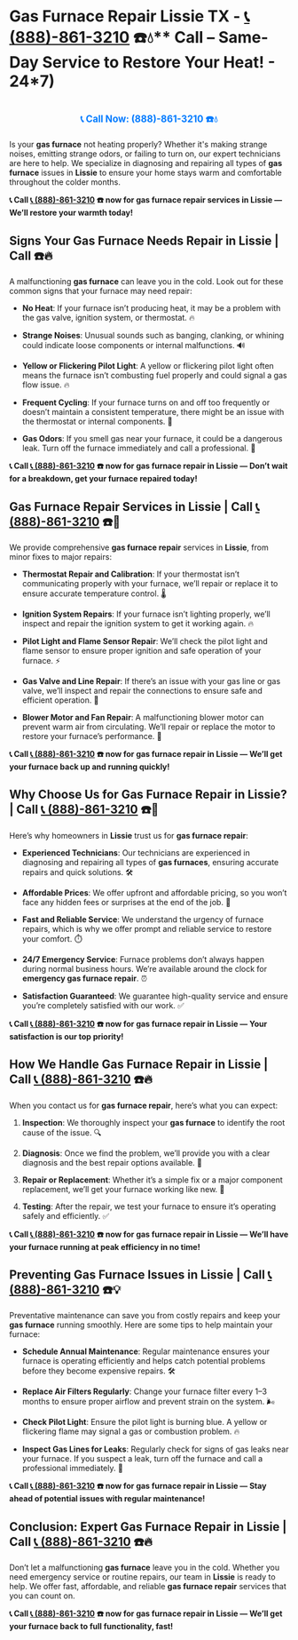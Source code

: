 # Gas Furnace Repair Lissie TX - [📞 (888)-861-3210](https://plumbing-texas-3210.netlify.app) ☎️💧** Call  – Same-Day Service to Restore Your Heat! - 24*7)
# 

<p align="center" style="font-size: 1.2em; font-weight: bold; margin: 20px 0;">
  <a href="https://plumbing-texas-3210.netlify.app" target="_blank" style="color: #007BFF; text-decoration: none;">📞 Call Now: (888)-861-3210 ☎️💧</a>
</p>

Is your **gas furnace** not heating properly? Whether it's making strange noises, emitting strange odors, or failing to turn on, our expert technicians are here to help. We specialize in diagnosing and repairing all types of **gas furnace** issues in **Lissie** to ensure your home stays warm and comfortable throughout the colder months.

**📞 Call [📞 (888)-861-3210](https://plumbing-texas-3210.netlify.app) ☎️ now for **gas furnace repair** services in Lissie — We’ll restore your warmth today!**

## **Signs Your Gas Furnace Needs Repair in Lissie | Call  ☎️🔥**

A malfunctioning **gas furnace** can leave you in the cold. Look out for these common signs that your furnace may need repair:

- **No Heat**: If your furnace isn’t producing heat, it may be a problem with the gas valve, ignition system, or thermostat. 🔥

- **Strange Noises**: Unusual sounds such as banging, clanking, or whining could indicate loose components or internal malfunctions. 🔊

- **Yellow or Flickering Pilot Light**: A yellow or flickering pilot light often means the furnace isn’t combusting fuel properly and could signal a gas flow issue. 🔥

- **Frequent Cycling**: If your furnace turns on and off too frequently or doesn’t maintain a consistent temperature, there might be an issue with the thermostat or internal components. 🔄

- **Gas Odors**: If you smell gas near your furnace, it could be a dangerous leak. Turn off the furnace immediately and call a professional. 💨

**📞 Call [📞 (888)-861-3210](https://plumbing-texas-3210.netlify.app) ☎️ now for **gas furnace repair** in Lissie — Don’t wait for a breakdown, get your furnace repaired today!**

## **Gas Furnace Repair Services in Lissie | Call [📞 (888)-861-3210](https://plumbing-texas-3210.netlify.app) ☎️🔧**

We provide comprehensive **gas furnace repair** services in **Lissie**, from minor fixes to major repairs:

- **Thermostat Repair and Calibration**: If your thermostat isn’t communicating properly with your furnace, we’ll repair or replace it to ensure accurate temperature control. 🌡️

- **Ignition System Repairs**: If your furnace isn’t lighting properly, we’ll inspect and repair the ignition system to get it working again. 🔥

- **Pilot Light and Flame Sensor Repair**: We’ll check the pilot light and flame sensor to ensure proper ignition and safe operation of your furnace. ⚡

- **Gas Valve and Line Repair**: If there’s an issue with your gas line or gas valve, we’ll inspect and repair the connections to ensure safe and efficient operation. 🔧

- **Blower Motor and Fan Repair**: A malfunctioning blower motor can prevent warm air from circulating. We’ll repair or replace the motor to restore your furnace’s performance. 💨

**📞 Call [📞 (888)-861-3210](https://plumbing-texas-3210.netlify.app) ☎️ now for **gas furnace repair** in Lissie — We’ll get your furnace back up and running quickly!**

## **Why Choose Us for Gas Furnace Repair in Lissie? | Call [📞 (888)-861-3210](https://plumbing-texas-3210.netlify.app) ☎️🌟**

Here’s why homeowners in **Lissie** trust us for **gas furnace repair**:

- **Experienced Technicians**: Our technicians are experienced in diagnosing and repairing all types of **gas furnaces**, ensuring accurate repairs and quick solutions. 🛠️

- **Affordable Prices**: We offer upfront and affordable pricing, so you won’t face any hidden fees or surprises at the end of the job. 💸

- **Fast and Reliable Service**: We understand the urgency of furnace repairs, which is why we offer prompt and reliable service to restore your comfort. ⏱️

- **24/7 Emergency Service**: Furnace problems don’t always happen during normal business hours. We’re available around the clock for **emergency gas furnace repair**. ⏰

- **Satisfaction Guaranteed**: We guarantee high-quality service and ensure you’re completely satisfied with our work. ✅

**📞 Call [📞 (888)-861-3210](https://plumbing-texas-3210.netlify.app) ☎️ now for **gas furnace repair** in Lissie — Your satisfaction is our top priority!**

## **How We Handle Gas Furnace Repair in Lissie | Call [📞 (888)-861-3210](https://plumbing-texas-3210.netlify.app) ☎️🔥**

When you contact us for **gas furnace repair**, here’s what you can expect:

1. **Inspection**: We thoroughly inspect your **gas furnace** to identify the root cause of the issue. 🔍

2. **Diagnosis**: Once we find the problem, we’ll provide you with a clear diagnosis and the best repair options available. 📝

3. **Repair or Replacement**: Whether it’s a simple fix or a major component replacement, we’ll get your furnace working like new. 🔧

4. **Testing**: After the repair, we test your furnace to ensure it’s operating safely and efficiently. ✅

**📞 Call [📞 (888)-861-3210](https://plumbing-texas-3210.netlify.app) ☎️ now for **gas furnace repair** in Lissie — We’ll have your furnace running at peak efficiency in no time!**

## **Preventing Gas Furnace Issues in Lissie | Call [📞 (888)-861-3210](https://plumbing-texas-3210.netlify.app) ☎️💡**

Preventative maintenance can save you from costly repairs and keep your **gas furnace** running smoothly. Here are some tips to help maintain your furnace:

- **Schedule Annual Maintenance**: Regular maintenance ensures your furnace is operating efficiently and helps catch potential problems before they become expensive repairs. 🛠️

- **Replace Air Filters Regularly**: Change your furnace filter every 1–3 months to ensure proper airflow and prevent strain on the system. 🌬️

- **Check Pilot Light**: Ensure the pilot light is burning blue. A yellow or flickering flame may signal a gas or combustion problem. 🔥

- **Inspect Gas Lines for Leaks**: Regularly check for signs of gas leaks near your furnace. If you suspect a leak, turn off the furnace and call a professional immediately. 💨

**📞 Call [📞 (888)-861-3210](https://plumbing-texas-3210.netlify.app) ☎️ now for **gas furnace repair** in Lissie — Stay ahead of potential issues with regular maintenance!**

## **Conclusion: Expert Gas Furnace Repair in Lissie | Call [📞 (888)-861-3210](https://plumbing-texas-3210.netlify.app) ☎️🔥**

Don’t let a malfunctioning **gas furnace** leave you in the cold. Whether you need emergency service or routine repairs, our team in **Lissie** is ready to help. We offer fast, affordable, and reliable **gas furnace repair** services that you can count on.

**📞 Call [📞 (888)-861-3210](https://plumbing-texas-3210.netlify.app) ☎️ now for **gas furnace repair** in Lissie — We’ll get your furnace back to full functionality, fast!**
